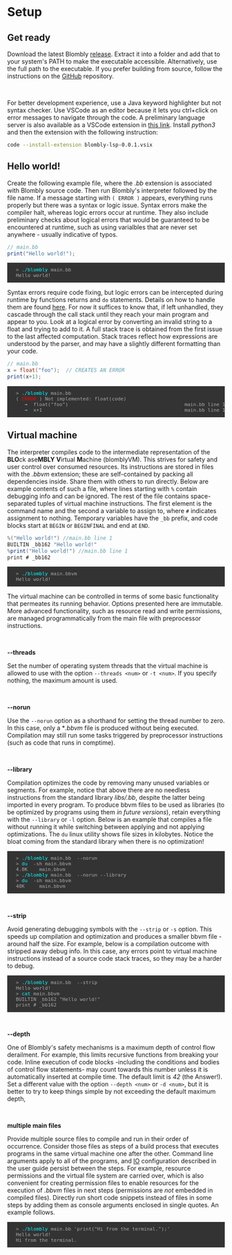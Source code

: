 # Setup

## Get ready

Download the latest Blombly [release](https://github.com/maniospas/Blombly/releases/latest). Extract it into a folder
and add that to your system's PATH to make the executable accessible. 
Alternatively, use the full path to the executable. 
If you prefer building from source, follow the instructions on the
[GitHub](https://github.com/maniospas/Blombly) repository.

<br>

For better development experience, use a Java keyword highlighter but not syntax checker. 
Use VSCode as an editor because it lets you ctrl+click on
error messages to navigate through the code. A preliminary language server is also available as a VSCode extension
in [this link](https://github.com/maniospas/Blombly/raw/refs/heads/main/blombly-lsp/blombly-lsp-0.0.1.vsix).
Install *python3* and then the extension with the following instruction:

```bash
code --install-extension blombly-lsp-0.0.1.vsix
```

## Hello world!

Create the following example file, where the *.bb* extension is associated with Blombly source code.
Then run Blombly's interpreter followed by the file name.
If a message starting with `( ERROR )` appears, everything runs properly but there was a syntax or logic issue.
Syntax errors make the compiler halt, whereas logic errors occur at runtime. 
They also include preliminary checks about logical errors that would be guaranteed to be encountered at runtime,
such as using varialbles that are never set anywhere - usually indicative of typos.

```java
// main.bb
print("Hello world!");
```

<pre style="font-size: 80%;background-color: #333; color: #AAA; padding: 10px 20px;">
> <span style="color: cyan;">./blombly</span> main.bb
Hello world!
</pre>


Syntax errors require code fixing, but logic errors can be intercepted 
during runtime by functions returns and `do` statements. Details on how to handle 
them are found [here](advanced/try.md). For now it suffices to know
that, if left unhandled, they  cascade through the call stack until they reach your main program and appear to you. 
Look at a logical error by converting an invalid string to a float and trying to add to it.
A full stack trace is obtained from the first issue to the 
last affected computation. Stack traces reflect how expressions are understood by the parser, 
and may have a slightly different formatting than your code.


```java
// main.bb
x = float("foo");  // CREATES AN ERROR
print(x+1);
```

<pre style="font-size: 80%;background-color: #333; color: #AAA; padding: 10px 20px; overflow-x: auto;">
> <span style="color: cyan;">./blombly</span> main.bb
(<span style="color: red;"> ERROR </span>) Not implemented: float(code)
   <span style="color: lightblue;">→</span>  float("foo")                                        main.bb line 1
   <span style="color: lightblue;">→</span>  x+1                                                 main.bb line 1
</pre>



## Virtual machine

The interpreter compiles code to the intermediate representation of the
**BLO**ck ase**MBLY** **V**irtual **M**achine (blomblyVM). This strives for
safety and user control over consumed resources. Its instructions are stored 
in files with the *.bbvm* extension; these are self-contained by packing all 
dependencies inside. Share them with others to run directly. 
Below are example contents of such a file, where lines starting with `%` contain
debugging info and can be ignored. The rest of the file contains space-separated 
tuples of virtual machine instructions. The first element is the command name and the
second a variable to assign to, where `#` indicates
assignment to nothing. Temporary variables have the `_bb` prefix,
and code blocks start at `BEGIN` or `BEGINFINAL` and end at `END`.

```java
%("Hello world!") //main.bb line 1
BUILTIN _bb162 "Hello world!"
%print("Hello world!") //main.bb line 1
print # _bb162
```

<pre style="font-size: 80%;background-color: #333; color: #AAA; padding: 10px 20px;">
> <span style="color: cyan;">./blombly</span> main.bbvm
Hello world!
</pre>

The virtual machine can be controlled in terms of some basic functionality that
permeates its running behavior. Options presented here are immutable.
More advanced functionality, such as resource read and write permissions, are managed
programmatically from the main file with preprocessor instructions.

<br>

**--threads**

Set the number of operating system threads that the virtual machine
is allowed to use with the option `--threads <num>` or `-t <num>`.
If you specify nothing, the maximum amount is used. 

<br>

**--norun**

Use the `--norun` option as a shorthand for setting the thread number to zero. 
In this case, only a **.bbvm* file is produced without being executed. 
Compilation may still run some tasks triggered by preprocessor instructions 
(such as code that runs in comptime).

<br>

**--library**

Compilation optimizes the code by removing many unused variables or segments.
For example, notice that above there are no needless instructions
from the standard library *libs/.bb*, despite the latter being
imported in every program. To produce bbvm files
to be used as libraries (to be optimized by programs using them 
*in future versions*),
retain everything with the `--library` or `-l` option. 
Below is an example that compiles a file without running it while switching
between applying and not applying optimizations. The `du` linux
utility shows file sizes in kilobytes. 
Notice the bloat coming from the standard library when there is no optimization!


<pre style="font-size: 80%;background-color: #333; color: #AAA; padding: 10px 20px;">
> <span style="color: cyan;">./blombly</span> main.bb  --norun
> <span style="color: cyan;">du</span>  -sh main.bbvm
4.0K    main.bbvm
> <span style="color: cyan;">./blombly</span> main.bb  --norun --library
> <span style="color: cyan;">du</span>  -sh main.bbvm
48K     main.bbvm
</pre>

<br>

**--strip**

Avoid generating debugging symbols with the `--strip` or `-s` option.
This speeds up compilation and optimization and produces a smaller bbvm file - around 
half the size. For example, below is a compilation outcome
with stripped away debug info. In this case, any errors point to virtual machine instructions
instead of a source code stack traces, so they may be a harder to debug.

<pre style="font-size: 80%;background-color: #333; color: #AAA; padding: 10px 20px;">
> <span style="color: cyan;">./blombly</span> main.bb  --strip
Hello world!
> <span style="color: cyan;">cat</span> main.bbvm
BUILTIN _bb162 "Hello world!"
print # _bb162
</pre>

<br>

**--depth**

One of Blombly's safety mechanisms is a maximum depth of control flow derailment.
For example, this limits recursive functions from breaking your code. 
Inline execution of code blocks
-including the conditions and bodies of control flow statements- may count
towards this number unless it is automatically inserted at compile time. 
The default limit is *42* (the Answer!). Set a different value
with the option `--depth <num>` or `-d <num>`, but it is better to 
try to keep things simple by not exceeding the default maximum depth,

<br>

**multiple main files**

Provide multiple source files to compile and run in their order of 
occurrence. Consider those files as steps of a build process that
executes programs in the same virtual machine one after the other.
Command line arguments apply to all of the programs, and [IO](basics/io.md) 
configuration described in the user guide persist between the steps. 
For example, resource permissions and the virtual file system are carried over, 
which is also convenient for creating permission files to enable resources for
the execution of *.bbvm* files in next steps (permissions are *not* embedded in compiled files).
Directly run short code snippets instead of files in some steps
by adding them as console arguments enclosed in single quotes. An example follows.

<pre style="font-size: 80%;background-color: #333; color: #AAA; padding: 10px 20px;">
> <span style="color: cyan;">./blombly</span> main.bb 'print("Hi from the terminal.");'
Hello world!
Hi from the terminal.
</pre>
